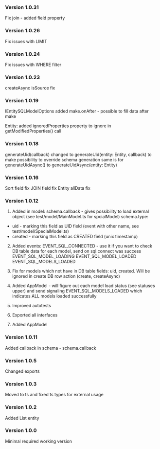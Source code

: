 ### Version 1.0.31
Fix join - added field property

### Version 1.0.26
Fix issues with LIMIT

### Version 1.0.24
Fix issues with WHERE filter

### Version 1.0.23
createAsync  isSource fix

### Version 1.0.19
IEntitySQLModelOptions
added make.onAfter - possible to fill data after make

Entity:
added ignoredProperties property to ignore in getModifiedProperties() call


### Version 1.0.18

generateUid(callback) changed to generateUid(entity: Entity, callback) 
to make possibility to override schema generation
same is for generateUidAsync() to generateUidAsync(entity: Entity)
### Version 1.0.16

Sort field fix
JOIN field fix
Entity allData fix

### Version 1.0.12
1. Added in model:
schema.callback - gives possibility to load external object (see test/model/MainModel.ts for spcialModel)
schema.type:
- uid - marking this field as UID field (event with other name, see test/model/SpecialModel.ts) 
- created - marking this field as CREATED field (unix timestamp)

2. Added events:
EVENT_SQL_CONNECTED - use it if you want to check DB table data for each model, send on sql.connect was success
EVENT_SQL_MODEL_LOADING
EVENT_SQL_MODEL_LOADED
EVENT_SQL_MODELS_LOADED

3. Fix for models which not have in DB table fields: uid, created.
Will be ignored in create DB row action (create, createAsync)

4. Added AppModel - will figure out each model load status (see statuses upper) 
and send signaling EVENT_SQL_MODELS_LOADED which indicates ALL models loaded successfully

5. Improved autotests
6. Exported all interfaces
7. Added AppModel


### Version 1.0.11
Added callback in schema - schema.callback

### Version 1.0.5
Changed exports

### Version 1.0.3

Moved to ts and fixed ts types for external usage

### Version 1.0.2

Added List entity

### Version 1.0.0

Minimal required working version
